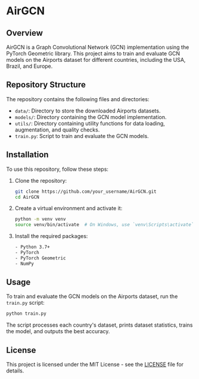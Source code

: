 # AirGCN

## Overview
AirGCN is a Graph Convolutional Network (GCN) implementation using the PyTorch Geometric library. This project aims to train and evaluate GCN models on the Airports dataset for different countries, including the USA, Brazil, and Europe.

## Repository Structure
The repository contains the following files and directories:

- `data/`: Directory to store the downloaded Airports datasets.
- `models/`: Directory containing the GCN model implementation.
- `utils/`: Directory containing utility functions for data loading, augmentation, and quality checks.
- `train.py`: Script to train and evaluate the GCN models.

## Installation
To use this repository, follow these steps:

1. Clone the repository:
    ```sh
    git clone https://github.com/your_username/AirGCN.git
    cd AirGCN
    ```

2. Create a virtual environment and activate it:
    ```sh
    python -m venv venv
    source venv/bin/activate  # On Windows, use `venv\Scripts\activate`
    ```

3. Install the required packages:
    ```sh
    - Python 3.7+
    - PyTorch
    - PyTorch Geometric
    - NumPy
    ```

## Usage
To train and evaluate the GCN models on the Airports dataset, run the `train.py` script:

```sh
python train.py
```

The script processes each country's dataset, prints dataset statistics, trains the model, and outputs the best accuracy.


## License
This project is licensed under the MIT License - see the [LICENSE](LICENSE) file for details.
```

